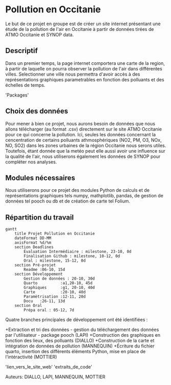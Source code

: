 
# Pollution en Occitanie


Le but de ce projet en groupe est de créer un site internet présentant une étude de la pollution de l'air en Occitanie à partir de données tirées de ATMO Occitanie et SYNOP data.

## Descriptif
Dans un premier temps, la page internet comportera une carte de la region, à partir de laquelle on pourra observer la pollution de l'air dans différentes villes. Selectionner une ville nous permettra d'avoir accès à des représentations graphiques parametrables en fonction des polluants et des échelles de temps.

'Packages'

## Choix des données
Pour mener à bien ce projet, nous aurons besoin de données que nous allons télécharger (au format .csv) directement sur le site ATMO Occitanie pour ce qui concerne la pollution. Ici, seules les données concernant la cencentration de certains polluants athmosphériques (NO2, PM, O3, NOx, NO, SO2) dans les zones urbaines de la région Occitanie nous serons utiles.
Toutefois, étant donnée que la metéo peut elle aussi avoir une influence sur la qualité de l'air, nous utiliserons également les données de SYNOP pour compléter nos analyses.


## Modules nécessaires
Nous utiliserons pour ce projet des modules Python de calculs et de représentations graphiques tels numpy, mathplotlib, pandas, de gestion de données tel pooch ou db et de création de carte tel Folium.

## Répartition du travail

```mermaid
gantt
    title Projet Pollution en Occitanie
    dateFormat DD-MM
    axisFormat %d/%m
    section Deadlines
        Évaluation Intermédiaire : milestone, 23-10, 0d
        Finalisation Github : milestone, 10-12, 0d
        Oral : milestone, 15-12, 0d
    section Pré-projet
        Readme :06-10, 15d
    section Développement
        Gestion de données : 20-10, 30d
        Quarto          :a1,20-10, 45d
        Graphiques      :g1, 20-10, 40d
        Carte           :20-10, 40d
        Paramètrisation :12-11, 20d
        Docu   :26-11, 13d
    section Oral
        Prépa oral : 05-12, 7d
```
Quatre branches principales de développement ont été identifiées :


+Extraction et tri des données - gestion du téléchargement des données par l'utilisateur - package pooch (LAPI)
+Construction des graphiques en fonction des lieux, des polluants (DIALLO)
+Construction de la carte et intégration de données de pollution (MANNEQUIN)
+Écriture du fichier quarto, insertion des différents éléments Python, mise en place de l'intéractivité (MOTTIER)

'lien_vers_le_site_web'
'extraits_de_code'

Auteurs: DIALLO, LAPI, MANNEQUIN, MOTTIER